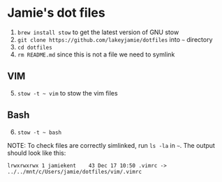 # Jamie's dot files

1. `brew install stow` to get the latest version of GNU stow
2. `git clone https://github.com/lakeyjamie/dotfiles` into `~` directory
3. `cd dotfiles`
4. `rm README.md` since this is not a file we need to symlink

## VIM

5. `stow -t ~ vim` to stow the vim files

## Bash

6. `stow -t ~ bash`


NOTE: To check files are correctly simlinked, run `ls -la` in `~`. 
The output should look like this:
```
lrwxrwxrwx 1 jamiekent    43 Dec 17 10:50 .vimrc -> ../../mnt/c/Users/jamie/dotfiles/vim/.vimrc         
```

